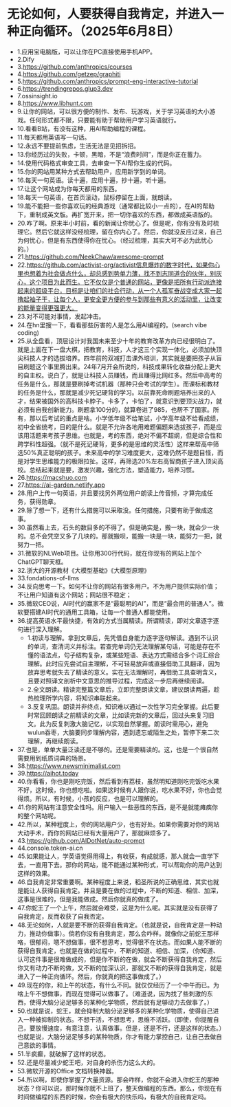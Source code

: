 # 无论如何，人要获得自我肯定，并进入一种正向循环。（2025年6月8日） 

- 1.应用宝电脑版，可以让你在PC直接使用手机APP。
- 2.Dify
- 3.https://github.com/anthropics/courses
- 4.https://github.com/getzep/graphiti
- 5.https://github.com/anthropics/prompt-eng-interactive-tutorial
- 6.https://trendingrepos.glup3.dev
- 7.ossinsight.io
- 8.https://www.libhunt.com
- 9.让你的网站，可以很方便的制作、发布、玩游戏，关于学习英语的大小游戏。任何形式都不限，只要能有助于帮助用户学习英语就行。
- 10.看看B站，有没有这种，用AI帮助编程的课程。
- 11.每天都用英语写一句话。
- 12.永远不要提前焦虑，生活无法是见招拆招。
- 13.你经历过的失败，卡顿，黑暗，不是“浪费时间”，而是你正在蓄力。
- 14.使用代码格式审查工具，去审查一下AI帮你生成的代码。
- 15.你的网站用某种方式去帮助用户，应用新学到的单词。
- 16.每天一句英语。读十遍，应用十遍，抄十遍，听十遍。
- 17.让这个网站成为你每天都用的东西。
- 18.每天一句英语，在首页滚动，鼠标停留在上面，就朗读。
- 19.能不能把一些你喜欢玩的经典游戏（通常都比较小一点的），在AI的帮助下，重制成英文版。再扩宽开来，把一切你喜欢的东西，都做成英语版的。
- 20.咋了啊。原来半小时前，看的新闻让你忧心了。但是呢，你有没有及时梳理它。然后它就这样没经梳理，留在你内心了。然后，你就没反应过来，自己为何忧心，但是有东西使得你在忧心。（经过梳理，其实大可不必为此忧心的。）
- 21.https://github.com/NeekChaw/awesome-prompt
- 22.https://github.com/activist-org/activist信息爆炸的数字时代，如果你心里也想着为社会做点什么，却总感到势单力薄，找不到志同道合的伙伴，别灰心，这个项目为此而生。它不仅仅是个普通的网站，更像是把所有行动派连接起来的超级平台，目标是让咱们的社会行动，从一个人孤军奋战变成大家一起撸起袖子干，让每个人，更安全更方便的参与到那些有意义的活动里，让改变的能量变得更强更大。
- 23.对不可能对事情，发起冲击。
- 24.在hn里搜一下，看看那些厉害的人是怎么用AI编程的。(search vibe coding)
- 25.从全盘看，顶层设计对我国未来至少十年的教育改革方向已经很明白了。就是上面在下一盘大棋，把教育，科技，人才这三个实现一体化，必须加快顶尖科技人才的选拔培养。四年前的双减打击课外培训，其实就是要把孩子从盲目刷题这个事里腾出来。24年7月开会所说的，科技成果转化收益分配上更大的自主权。说白了，就是让科技人员赚钱，而且赚得比网红多。然后中高考的任务是什么，那就是要刷掉考试机器（那种只会考试的学生）。而课标和教材的任务是什么，那就是减少死记硬背的学习。以前靠死命刷题培养出来的人才，结果被国外的高科技卡脖子。卡多了，卡怕了，就意识到要顶尖战力，就必须有自我创新能力。刷题拿100分的，就算卷进了985，也帮不了国家。所有，那以后考试的重点是啥。小学低年级不给笔试，小学高年级不给看成绩，初中全省统考，目的是什么。就是不允许各地用难题偏题来选拔孩子，而是应该用活题来考孩子思维。也就是，考的东西，绝对不偏不超纲，但是综合性和跨学科性超强。（就不是死记硬背，更多的是思维的灵活性）这样来帮高中筛选50%真正聪明的孩子。未来高中的学习难度更大，这难仍然不是题目怪，而是对学生思维能力的极限拉扯。这样，再筛选20%左右高智商孩子进入顶尖高校。总结起来就是要，激发兴趣，强化方法，塑造能力，培养习惯。
- 26.https://macshuo.com
- 27.https://ai-garden.netlify.app
- 28.用户上传一句英语，并且要找另外两位用户朗读上传音频，才算完成任务，获得勋章。
- 29.除了想一下，还有什么措施可以采取没。任何措施，只要有助于做成这事。
- 30.虽然看上去，石头的数目多的不得了。但是确实是，搬一块，就会少一块的。总不会凭空又多了几块的。那就搬呗，能搬一块是一块，能努力一把，就努力一把。
- 31.微软的NLWeb项目。让你用300行代码，就在你现有的网站上加个ChatGPT聊天框。
- 32.浙大的开源教材《大模型基础》《大模型原理》
- 33.fondations-of-llms
- 34.反向思考一下。如何不让你的网站有很多用户。不为用户提供实际价值；不让用户知道有这个网站；网站很不稳定；
- 35.微软CEO说，AI时代的赢家不是“最聪明的AI”，而是“最会用的普通人”。微软要搭建AI时代的通用工具箱，让每一个普通人都能使用。
- 36.提高英语水平最快捷，有效的方式当属精读。所谓精读，即对文章逐字逐句进行深入理解。
    - 1.初读与理解。拿到文章后，先凭借自身能力逐字逐句解读。遇到不认识的单词，查清词义并标注。若查完单词仍无法理解某句话，可能是存在不懂的语法点，句子结构复杂，或某些短语、表达方式需结合多个词汇综合理解。此时应先尝试自主理解，不可轻易放弃或直接借助工具翻译，因为放弃思考就失去了精读的意义。实在无法理解时，再借助工具查明含义，且要对照译文剖析中文意思的推导过程，完成这一步后再继续阅读。
    - 2.全文朗读。精读完整篇文章后，立即完整朗读文章，建议朗读两遍，趁热梳理所学内容，将知识串联起来。
    - 3.反复巩固。朗读并非终点，知识难以通过一次性学习完全掌握。此后要时常回顾朗读之前精读的文章，比如读完新的文章后，回过头来复习旧文。此为反复刺激大脑记忆，以实现自然掌握。朗读时需用心，避免wulun吞枣，大脑要同步理解内容，遇到遗忘或陌生之处，暂停下来二次理解，再继续朗读。
- 37.也是，单单大量泛读还是不够的。还是需要精读的。这，也是一个很自然需要用到纸质词典的场景。
- 38.https://www.newsminimalist.com
- 39.https://aihot.today
- 40.你看看，你也是刚吃完饭，然后看到有荔枝，虽然明知道刚吃完饭吃水果不好，这时候，你也想吃啦。如果这时候有人跟你说，吃水果不好，你也会觉得烦。所以，有时候，小孩的反应，也是可以理解的。
- 41.你的网站有注意安全性吗。用户输入一些恶性的东西，是不是就能瘫痪你的整个网站呢。
- 42.所以，某种程度上，你的网站用户少，也有好处。如果你需要对你的网站大动手术，而你的网站已经有大量用户了，那就麻烦多了。
- 43.https://github.com/AIDotNet/auto-prompt
- 44.console.token-ai.cn
- 45.如果能让人，学英语觉得用得上，有收获，有成就感，那人就会一直学下去，一直用下去。那你的网站，能不能通过某种形式，可以帮助你的用户达到这样的效果。
- 46.自我肯定非常重要啊。某种程度上来说，稻圣所说的正确思维，其实也就是能让人获得自我肯定。并且是要在做的过程中，不断的知道、相信、加深，这事是很难的，但是我能做成。然后你就真的做成了。
- 47.你蛇王了一个上午，然后就会难受，这是为什么呢。其实就是没有获得了自我肯定，反而收获了自我否定。
- 48.无论如何，人就是要不断的获得自我肯定。（也就是说，自我肯定是一种动力，推动你做事）。倘若你没有自我肯定，那么会咋样。就像你之前蛇王那样咯，很郁闷，嗯不想做事，很不想思考，觉得很不在状态。而如果人能不断的获得自我肯定，也就是在做的过程中，不断的知道、相信、加深，（你知道、认可这件事是很难做成的，但是你不断的在做，就会不断获得自我肯定，然后你又有动力不断的做，又不断的加深认识，那就又不断的获得自我肯定，就是进入了一种正向循环。然后，你就真的把这事做成了。）
- 49.现在的你，和上午的状态，有什么不同。就仅仅经历了一个中午而已。为啥上午不想做事，而现在觉得可以做事了。（难道说，因为找了些刺激的东西，使得大脑分泌足够多的某种化学物质，然后就有足够动力去做事了。）
- 50.也就是说，蛇王，就会抑制大脑分泌足够多的某种化学物质，使得自己进入一种被抑制的状态。不想干活，不想思考，思维不活跃。（即使，你提醒自己，要放慢速度，有意注意，认真做事。但是，还是不行，还是这样的状态。）也就是说，大脑分泌足够多的某种物质，你才有能力掌控自己，让自己去做自己意欲的事情。
- 51.半疯癫，就破解了这样的状态。
- 52.还是尽量减少蛇王吧，对自身的杀伤力这么大的。
- 53.微软开源的Office 文档转换神器。
- 54.所以啊，即使你掌握了大量资源。那会咋样，你就不会进入你蛇王的那种状态？你可以说，那时候你就不上班了，整天做编程的东西。那么，你现在有时间做编程的东西的时候，你会有极大的快乐吗，有极大的自我肯定吗。

